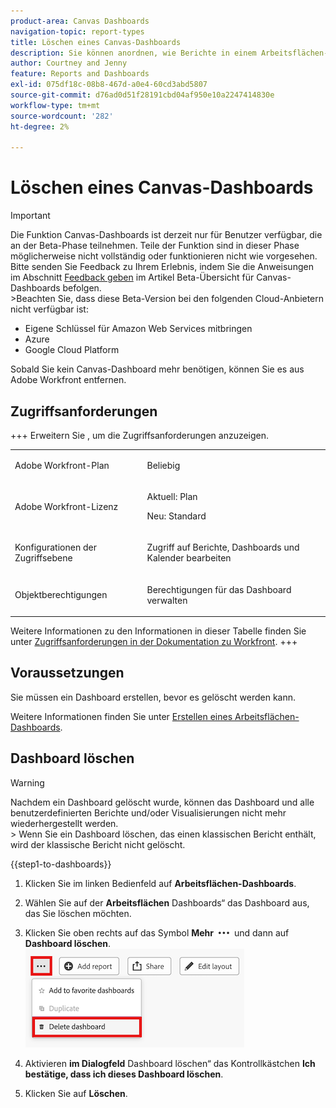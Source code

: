 ```yaml
---
product-area: Canvas Dashboards
navigation-topic: report-types
title: Löschen eines Canvas-Dashboards
description: Sie können anordnen, wie Berichte in einem Arbeitsflächen-Dashboard angezeigt werden, nachdem sie zu einem Dashboard hinzugefügt wurden.
author: Courtney and Jenny
feature: Reports and Dashboards
exl-id: 075df18c-08b8-467d-a0e4-60cd3abd5807
source-git-commit: d76ad0d51f28191cbd04af950e10a2247414830e
workflow-type: tm+mt
source-wordcount: '282'
ht-degree: 2%

---
```


# Löschen eines Canvas-Dashboards

>[!IMPORTANT]
>
>Die Funktion Canvas-Dashboards ist derzeit nur für Benutzer verfügbar, die an der Beta-Phase teilnehmen. Teile der Funktion sind in dieser Phase möglicherweise nicht vollständig oder funktionieren nicht wie vorgesehen. Bitte senden Sie Feedback zu Ihrem Erlebnis, indem Sie die Anweisungen im Abschnitt [Feedback geben](/help/quicksilver/product-announcements/betas/canvas-dashboards-beta/canvas-dashboards-beta-information.md#provide-feedback) im Artikel Beta-Übersicht für Canvas-Dashboards befolgen.<br>
>&#x200B;>Beachten Sie, dass diese Beta-Version bei den folgenden Cloud-Anbietern nicht verfügbar ist:
>
>* Eigene Schlüssel für Amazon Web Services mitbringen
>* Azure
>* Google Cloud Platform


Sobald Sie kein Canvas-Dashboard mehr benötigen, können Sie es aus Adobe Workfront entfernen.

## Zugriffsanforderungen

+++ Erweitern Sie , um die Zugriffsanforderungen anzuzeigen. 

<table style="table-layout:auto"> 
<col> 
</col> 
<col> 
</col> 
<tbody> 
<tr> 
   <td role="rowheader"><p>Adobe Workfront-Plan</p></td> 
   <td> 
<p>Beliebig </p> 
   </td> 
<tr> 
 <tr> 
   <td role="rowheader"><p>Adobe Workfront-Lizenz</p></td> 
   <td> 
<p>Aktuell: Plan </p> 
<p>Neu: Standard</p> 
   </td> 
   </tr> 
  </tr> 
  <tr> 
   <td role="rowheader"><p>Konfigurationen der Zugriffsebene</p></td> 
   <td><p>Zugriff auf Berichte, Dashboards und Kalender bearbeiten</p>
  </td> 
  </tr>  
    </tr>  
        <tr> 
   <td role="rowheader"><p>Objektberechtigungen</p></td> 
   <td><p>Berechtigungen für das Dashboard verwalten</p>
  </td> 
  </tr>
</tbody> 
</table>

Weitere Informationen zu den Informationen in dieser Tabelle finden Sie unter [Zugriffsanforderungen in der Dokumentation zu Workfront](/help/quicksilver/administration-and-setup/add-users/access-levels-and-object-permissions/access-level-requirements-in-documentation.md).
+++

## Voraussetzungen

Sie müssen ein Dashboard erstellen, bevor es gelöscht werden kann.

Weitere Informationen finden Sie unter [Erstellen eines Arbeitsflächen-Dashboards](/help/quicksilver/reports-and-dashboards/canvas-dashboards/create-dashboards/create-dashboards.md).

## Dashboard löschen

>[!WARNING]
>
> Nachdem ein Dashboard gelöscht wurde, können das Dashboard und alle benutzerdefinierten Berichte und/oder Visualisierungen nicht mehr wiederhergestellt werden.<br>
> &#x200B;> Wenn Sie ein Dashboard löschen, das einen klassischen Bericht enthält, wird der klassische Bericht nicht gelöscht.

{{step1-to-dashboards}}

1. Klicken Sie im linken Bedienfeld auf **Arbeitsflächen-Dashboards**.

1. Wählen Sie auf der **Arbeitsflächen** Dashboards“ das Dashboard aus, das Sie löschen möchten.

1. Klicken Sie oben rechts auf das Symbol **Mehr** ![Mehr](assets/more-icon.png) und dann auf **Dashboard löschen**.
   ![Dashboard löschen](assets/delete-dashboard.png)

1. Aktivieren **im Dialogfeld** Dashboard löschen“ das Kontrollkästchen **Ich bestätige, dass ich dieses Dashboard löschen**.

1. Klicken Sie auf **Löschen**.
